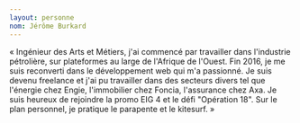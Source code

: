 ```yaml
--- 
layout: personne 
nom: Jérôme Burkard 
--- 
```


« Ingénieur des Arts et Métiers, j'ai commencé par travailler dans l'industrie pétrolière, sur plateformes au large de l'Afrique de l'Ouest. Fin 2016, je me suis reconverti dans le développement web qui m'a passionné. Je suis devenu freelance et j'ai pu travailler dans des secteurs divers tel que l'énergie chez Engie, l'immobilier chez Foncia, l'assurance chez Axa. Je suis heureux de rejoindre la promo EIG 4 et le défi "Opération 18". Sur le plan personnel, je pratique le parapente et le kitesurf. »
